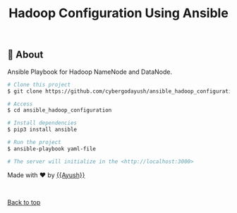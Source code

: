 <!-- <div align="center" id="top"> 
  <img src="./.github/app.gif" alt="{{app_name}}" /> -->

  &#xa0;

  <!-- <a href="https://{{app_url}}.netlify.app">Demo</a> -->
</div>

<h1 align="center">Hadoop Configuration Using Ansible</h1>




<br>

## :dart: About ##

Ansible Playbook for Hadoop NameNode and DataNode.


```bash
# Clone this project
$ git clone https://github.com/cybergodayush/ansible_hadoop_configuration.git

# Access
$ cd ansible_hadoop_configuration

# Install dependencies
$ pip3 install ansible

# Run the project
$ ansible-playbook yaml-file

# The server will initialize in the <http://localhost:3000>
```

Made with :heart: by <a href="https://github.com/cybergodayush" target="_blank">{{Ayush}}</a>

&#xa0;

<a href="#top">Back to top</a>